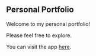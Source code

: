 ## Personal Portfolio

Welcome to my personal portfolio! 

Please feel free to explore.

You can visit the app [here](https://piotrkwiatkowski.netlify.app).
